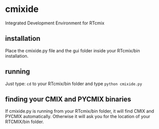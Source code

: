 # cmixide
Integrated Development Environment for RTcmix

## installation
Place the cmixide.py file and the gui folder inside your RTcmix/bin installation.

## running
Just type:
`cd` to your RTcmix/bin folder and type `python cmixide.py`

## finding your CMIX and PYCMIX binaries
If cmixide.py is running from your RTcmix/bin folder, it will find CMIX and PYCMIX automatically. Otherwise it will ask you for the location of your RTCMIX/bin folder.
